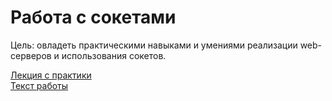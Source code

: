 # Работа с сокетами
Цель: овладеть практическими навыками и умениями реализации web-серверов и
использования сокетов. 

<a href="https://docs.google.com/presentation/d/1w1CxQJ8w6kxJ54H-ouiNOucqRlpPFcXW/edit?usp=sharing&ouid=112464767591249503382&rtpof=true&sd=true" class="external-link" target="_blank">Лекция с практики</a>  
<a href="https://drive.google.com/file/d/1p5FUB09uZlniENeAmPSuXjYvI-G7bCGy/view?usp=sharing" class="external-link" target="_blank">Текст работы</a>